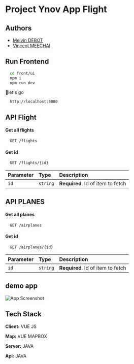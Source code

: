 


# Project Ynov App Flight

## Authors

- [Melvin DEBOT](https://github.com/melvinDebot)
- [Vincent MEECHAI](https://github.com/PokSoul)


## Run Frontend

```bash
  cd front/ui
  npm i 
  npm run dev 
```
🎉let's go
```http
  http://localhost:8080
```

## API Flight
#### Get all flights

```http
  GET /flights
```

#### Get id

```http
  GET /flights/{id}
```

| Parameter | Type     | Description                       |
| :-------- | :------- | :-------------------------------- |
| `id`      | `string` | **Required**. Id of item to fetch |

## API PLANES
#### Get all planes

```http
  GET /airplanes
```

#### Get id

```http
  GET /airplanes/{id}
```

| Parameter | Type     | Description                       |
| :-------- | :------- | :-------------------------------- |
| `id`      | `string` | **Required**. Id of item to fetch |




## demo app

![App Screenshot](./app.gif)


## Tech Stack

**Client:** VUE JS

**Map:** VUE MAPBOX

**Server:** JAVA

**Api:** JAVA







